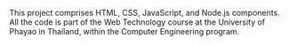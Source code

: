 This project comprises HTML, CSS, JavaScript, and Node.js components. All the code is part of the Web Technology course at the University of Phayao in Thailand, within the Computer Engineering program.